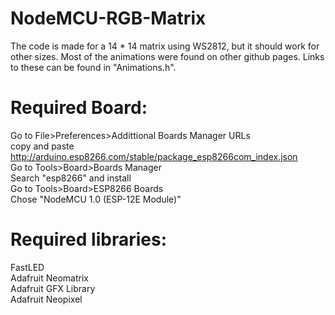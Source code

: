 # NodeMCU-RGB-Matrix 
The code is made for a 14 * 14 matrix using WS2812, but it should work for other sizes.
Most of the animations were found on other github pages. Links to these can be found in "Animations.h".

# Required Board:  
  Go to File>Preferences>Addittional Boards Manager URLs  
  copy and paste http://arduino.esp8266.com/stable/package_esp8266com_index.json  
  Go to Tools>Board>Boards Manager  
  Search "esp8266" and install  
  Go to Tools>Board>ESP8266 Boards  
  Chose "NodeMCU 1.0 (ESP-12E Module)"  

# Required libraries:  
  FastLED  
  Adafruit Neomatrix  
  Adafruit GFX Library  
  Adafruit Neopixel  
  
